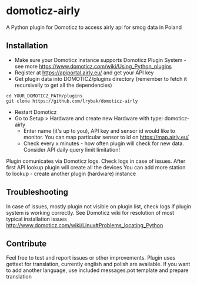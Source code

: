 # domoticz-airly
A Python plugin for Domoticz to access airly api for smog data in Poland

## Installation
* Make sure your Domoticz instance supports Domoticz Plugin System - see more https://www.domoticz.com/wiki/Using_Python_plugins
* Register at https://apiportal.airly.eu/ and get your API key
* Get plugin data into DOMOTICZ/plugins directory (remember to fetch it recursivelly to get all the dependencies)
```
cd YOUR_DOMOTICZ_PATH/plugins
git clone https://github.com/lrybak/domoticz-airly
```
* Restart Domoticz
* Go to Setup > Hardware and create new Hardware with type: domoticz-airly
	* Enter name (it's up to you), API key and sensor id would like to monitor. You can map particular sensor to id on https://map.airly.eu/
	* Check every x minutes - how often plugin will check for new data. Consider API daily query limit limitation!

Plugin comunicates via Domoticz logs. Check logs in case of issues. After first API lookup plugin will create all the devices
You can add more station to lookup - create another plugin (hardware) instance

## Troubleshooting
In case of issues, mostly plugin not visible on plugin list, check logs if plugin system is working correctly.
See Domoticz wiki for resolution of most typical installation issues http://www.domoticz.com/wiki/Linux#Problems_locating_Python

## Contribute
Feel free to test and report issues or other improvements.
Plugin uses gettext for translation, currently english and polish are available.
If you want to add another language, use included messages.pot template and prepare translation